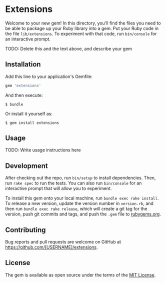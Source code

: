 # Extensions

Welcome to your new gem! In this directory, you'll find the files you need to be able to package up your Ruby library into a gem. Put your Ruby code in the file `lib/extensions`. To experiment with that code, run `bin/console` for an interactive prompt.

TODO: Delete this and the text above, and describe your gem

## Installation

Add this line to your application's Gemfile:

```ruby
gem 'extensions'
```

And then execute:

    $ bundle

Or install it yourself as:

    $ gem install extensions

## Usage

TODO: Write usage instructions here

## Development

After checking out the repo, run `bin/setup` to install dependencies. Then, run `rake spec` to run the tests. You can also run `bin/console` for an interactive prompt that will allow you to experiment.

To install this gem onto your local machine, run `bundle exec rake install`. To release a new version, update the version number in `version.rb`, and then run `bundle exec rake release`, which will create a git tag for the version, push git commits and tags, and push the `.gem` file to [rubygems.org](https://rubygems.org).

## Contributing

Bug reports and pull requests are welcome on GitHub at https://github.com/[USERNAME]/extensions.

## License

The gem is available as open source under the terms of the [MIT License](https://opensource.org/licenses/MIT).

